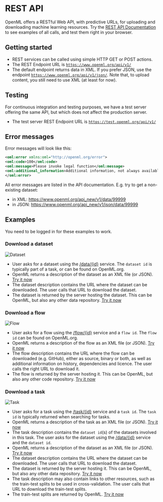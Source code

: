 # REST API

OpenML offers a RESTful Web API, with predictive URLs, for uploading and downloading machine learning resources. Try the <a href="https://www.openml.org/apis" target="_blank">REST API Documentation</a> to see examples of all calls, and test them right in your browser.

## Getting started

* REST services can be called using simple HTTP GET or POST actions.
* The REST Endpoint URL is <code class="http">https://www.openml.org/api/v1/</code>
* The default endpoint returns data in XML. If you prefer JSON, use the endpoint <code class="http">https://www.openml.org/api/v1/json/</code>. Note that, to upload content, you still need to use XML (at least for now).

## Testing
For continuous integration and testing purposes, we have a test server offering the same API, but which does not affect the production server.

* The test server REST Endpoint URL is <code class="http">https://test.openml.org/api/v1/</code>

## Error messages
Error messages will look like this:

```xml
<oml:error xmlns:oml="http://openml.org/error">
<oml:code>100</oml:code>
<oml:message>Please invoke legal function</oml:message>
<oml:additional_information>Additional information, not always available.</oml:additional_information>
</oml:error>
```

All error messages are listed in the API documentation. E.g. try to get a non-existing dataset:

* in XML: <a href="https://www.openml.org/api_new/v1/data/99999" target="_blank">https://www.openml.org/api_new/v1/data/99999</a>
* in JSON: <a href="https://www.openml.org/api_new/v1/json/data/99999" target="_blank">https://www.openml.org/api_new/v1/json/data/99999</a>

## Examples
You need to be logged in for these examples to work.

### Download a dataset
![Dataset](../../img/api_get_dataset.png)

* User asks for a dataset using the <a href="https://www.openml.org/api_docs/#!/data/get_data_id">/data/{id}</a> service. The <code>dataset id</code> is typically part of a task, or can be found on OpenML.org.
* OpenML returns a description of the dataset as an XML file (or JSON). <a href="https://www.openml.org/api_new/v1/data/1" type="button" class="btn btn-primary btn-xs" target="_blank">Try it now</a>
* The dataset description contains the URL where the dataset can be downloaded. The user calls that URL to download the dataset.
* The dataset is returned by the server hosting the dataset. This can be OpenML, but also any other data repository. <a href="http://www.openml.org/data/download/1/dataset_1_anneal.arff" type="button" class="btn btn-primary btn-xs" target="_blank">Try it now</a>

### Download a flow
![Flow](../../img/api_get_implementation.png)

* User asks for a flow using the <a href="https://www.openml.org/api_docs/#!/flow/get_flow_id">/flow/{id}</a> service and a <code>flow id</code>. The <code>flow id</code> can be found on OpenML.org.
* OpenML returns a description of the flow as an XML file (or JSON). <a href="https://www.openml.org/api/v1/flow/65" type="button" class="btn btn-primary btn-xs" target="_blank">Try it now</a>
* The flow description contains the URL where the flow can be downloaded (e.g. GitHub), either as source, binary or both, as well as additional information on history, dependencies and licence. The user calls the right URL to download it.
* The flow is returned by the server hosting it. This can be OpenML, but also any other code repository. <a href="http://sourceforge.net/projects/weka/files/weka-3-4/3.4.8/weka-3-4-8a.zip/download" type="button" class="btn btn-primary btn-xs" target="_blank">Try it now</a>

### Download a task
![Task](../../img/api_get_task.png)

* User asks for a task using the <a href="https://www.openml.org/api_docs/#!/task/get_task_id">/task/{id}</a> service and a <code>task id</code>. The <code>task id</code> is typically returned when searching for tasks.
* OpenML returns a description of the task as an XML file (or JSON). <a href="https://www.openml.org/api/v1/task/1" type="button" class="btn btn-primary btn-xs" target="_blank">Try it now</a>
* The task description contains the <code>dataset id</code>(s) of the datasets involved in this task. The user asks for the dataset using the <a href="https://www.openml.org/api_docs/#!/data/get_data_id">/data/{id}</a> service and the <code>dataset id</code>.
* OpenML returns a description of the dataset as an XML file (or JSON). <a href="https://www.openml.org/api/v1/data/61" type="button" class="btn btn-primary btn-xs" target="_blank">Try it now</a>
* The dataset description contains the URL where the dataset can be downloaded. The user calls that URL to download the dataset.
* The dataset is returned by the server hosting it. This can be OpenML, but also any other data repository. <a href="https://www.openml.org/api/v1/data/61" type="button" class="btn btn-primary btn-xs" target="_blank">Try it now</a>
* The task description may also contain links to other resources, such as the train-test splits to be used in cross-validation. The user calls that URL to download the train-test splits.
* The train-test splits are returned by OpenML. <a href="http://www.openml.org/api_splits/get/1/Task_1_splits.arff" type="button" class="btn btn-primary btn-xs" target="_blank">Try it now</a>